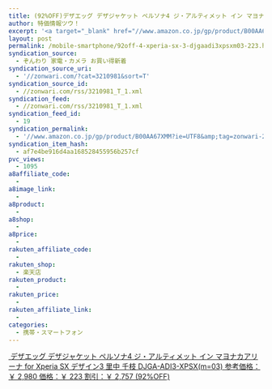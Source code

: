 ```yaml
---
title: (92%OFF)デザエッグ デザジャケット ペルソナ4 ジ・アルティメット イン マヨナカアリーナ for Xperia SX デザイン3 里中 千枝 DJGA-ADI3-XPSX(m=03) ￥223
author: 特価情報ツウ！
excerpt: '<a target="_blank" href="//www.amazon.co.jp/gp/product/B00AA67XMM?ie=UTF8&amp;tag=zonwari-22&amp;linkCode=as2&amp;camp=247&amp;creative=7399&amp;creativeASIN=B00AA67XMM"><img src="//ecx.images-amazon.com/images/I/51%2BNmcqymyL._SL100_.jpg"><br>&#12487;&#12470;&#12456;&#12483;&#12464; &#12487;&#12470;&#12472;&#12515;&#12465;&#12483;&#12488; &#12506;&#12523;&#12477;&#12490;4 &#12472;&#12539;&#12450;&#12523;&#12486;&#12451;&#12513;&#12483;&#12488; &#12452;&#12531; &#12510;&#12520;&#12490;&#12459;&#12450;&#12522;&#12540;&#12490; for Xperia SX &#12487;&#12470;&#12452;&#12531;3 &#37324;&#20013; &#21315;&#26525; DJGA-ADI3-XPSX(m=03)<br>&#21442;&#32771;&#20385;&#26684;&#65306;&#65509; 2,980<br>&#20385;&#26684;&#65306;&#65509; 223<br>&#21106;&#24341;&#65306;&#65509; 2,757 (92%OFF)</a>'
layout: post
permalink: /mobile-smartphone/92off-4-xperia-sx-3-djgaadi3xpsxm03-223.html
syndication_source:
  - ぞんわり 家電・カメラ お買い得新着
syndication_source_uri:
  - '//zonwari.com/?cat=3210981&sort=T'
syndication_source_id:
  - //zonwari.com/rss/3210981_T_1.xml
syndication_feed:
  - //zonwari.com/rss/3210981_T_1.xml
syndication_feed_id:
  - 19
syndication_permalink:
  - '//www.amazon.co.jp/gp/product/B00AA67XMM?ie=UTF8&amp;tag=zonwari-22&amp;linkCode=as2&amp;camp=247&amp;creative=7399&amp;creativeASIN=B00AA67XMM'
syndication_item_hash:
  - af7e4be916d4aa168528455956b257cf
pvc_views:
  - 1095
a8affiliate_code:
  -
a8image_link:
  -
a8product:
  -
a8shop:
  -
a8price:
  -
rakuten_affiliate_code:
  -
rakuten_shop:
  - 楽天店
rakuten_product:
  -
rakuten_price:
  -
rakuten_affiliate_link:
  -
categories:
  - 携帯・スマートフォン
---
```

[<img src='//i1.wp.com/ecx.images-amazon.com/images/I/51%2BNmcqymyL._SL150_.jpg?w=546' title="" alt="" data-recalc-dims="1" />
デザエッグ デザジャケット ペルソナ4 ジ・アルティメット イン マヨナカアリーナ for Xperia SX デザイン3 里中 千枝 DJGA-ADI3-XPSX(m=03)
参考価格：￥ 2,980
価格：￥ 223
割引：￥ 2,757 (92%OFF)][1]

 [1]: //www.amazon.co.jp/gp/product/B00AA67XMM?ie=UTF8&#038;tag=tokkajohotsu-22&#038;linkCode=as2&#038;camp=247&#038;creative=7399&#038;creativeASIN=B00AA67XMM